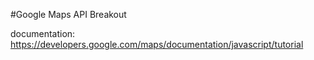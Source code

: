 #Google Maps API Breakout

documentation: https://developers.google.com/maps/documentation/javascript/tutorial
